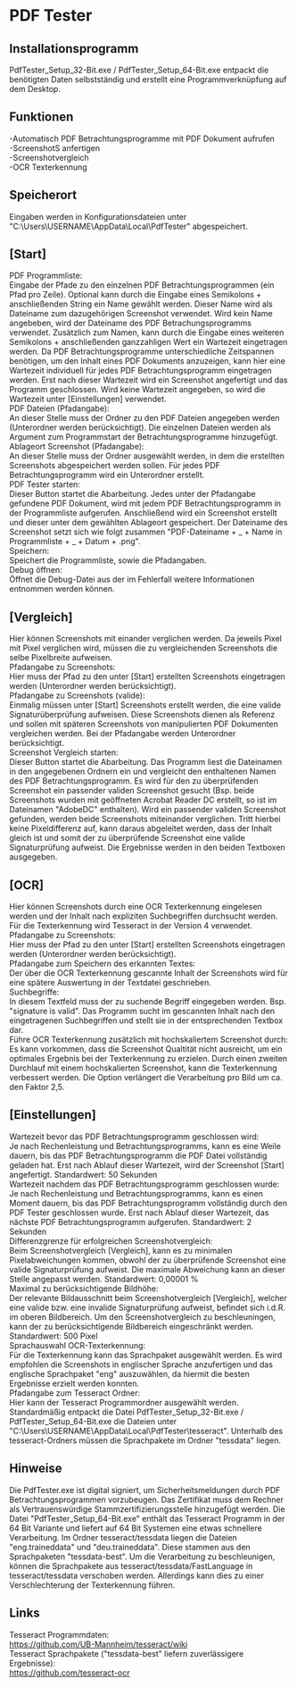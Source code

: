 # PDF Tester


## Installationsprogramm
PdfTester_Setup_32-Bit.exe / PdfTester_Setup_64-Bit.exe entpackt die benötigten Daten selbstständig und erstellt eine Programmverknüpfung auf dem Desktop.


## Funktionen
-Automatisch PDF Betrachtungsprogramme mit PDF Dokument aufrufen<br/>
-ScreenshotS anfertigen<br/>
-Screenshotvergleich<br/>
-OCR Texterkennung<br/>


## Speicherort
Eingaben werden in Konfigurationsdateien unter "C:\Users\USERNAME\AppData\Local\PdfTester\" abgespeichert.


## [Start]

PDF Programmliste:<br/>
Eingabe der Pfade zu den einzelnen PDF Betrachtungsprogrammen (ein Pfad pro Zeile).
Optional kann durch die Eingabe eines Semikolons + anschließenden String ein Name gewählt werden.
Dieser Name wird als Dateiname zum dazugehörigen Screenshot verwendet.
Wird kein Name angebeben, wird der Dateiname des PDF Betrachungsprogramms verwendet.
Zusätzlich zum Namen, kann durch die Eingabe eines weiteren Semikolons + anschließenden ganzzahligen Wert ein Wartezeit eingetragen werden.
Da PDF Betrachtungsprogramme unterschiedliche Zeitspannen benötigen, um den Inhalt eines PDF Dokuments anzuzeigen, kann hier eine Wartezeit individuell für jedes PDF Betrachtungsprogramm eingetragen werden.
Erst nach dieser Wartezeit wird ein Screenshot angefertigt und das Programm geschlossen.
Wird keine Wartezeit angegeben, so wird die Wartezeit unter [Einstellungen] verwendet.
<br/>
PDF Dateien (Pfadangabe):<br/>
An dieser Stelle muss der Ordner zu den PDF Dateien angegeben werden (Unterordner werden berücksichtigt).
Die einzelnen Dateien werden als Argument zum Programmstart der Betrachtungsprogramme hinzugefügt.
<br/>
Ablageort Screenshot (Pfadangabe):<br/>
An dieser Stelle muss der Ordner ausgewählt werden, in dem die erstellten Screenshots abgespeichert werden sollen.
Für jedes PDF Betrachtungsprogramm wird ein Unterordner erstellt.
<br/>
PDF Tester starten:<br/>
Dieser Button startet die Abarbeitung.
Jedes unter der Pfadangabe gefundene PDF Dokument, wird mit jedem PDF Betrachtungsprogramm in der Programmliste aufgerufen.
Anschließend wird ein Screenshot erstellt und dieser unter dem gewählten Ablageort gespeichert.
Der Dateiname des Screenshot setzt sich wie folgt zusammen "PDF-Dateiname + _ + Name in Programmliste + _ + Datum + .png".
<br/>
Speichern:<br/>
Speichert die Programmliste, sowie die Pfadangaben.
<br/>
Debug öffnen:<br/>
Öffnet die Debug-Datei aus der im Fehlerfall weitere Informationen entnommen werden können.


## [Vergleich]

Hier können Screenshots mit einander verglichen werden.
Da jeweils Pixel mit Pixel verglichen wird, müssen die zu vergleichenden Screenshots die selbe Pixelbreite aufweisen.
<br/>
Pfadangabe zu Screenshots:<br/>
Hier muss der Pfad zu den unter [Start] erstellten Screenshots eingetragen werden (Unterordner werden berücksichtigt).
<br/>
Pfadangabe zu Screenshots (valide):<br/>
Einmalig müssen unter [Start] Screenshots erstellt werden, die eine valide Signaturüberprüfung aufweisen.
Diese Screenshots dienen als Referenz und sollen mit späteren Screenshots von manipulierten PDF Dokumenten vergleichen werden.
Bei der Pfadangabe werden Unterordner berücksichtigt.
<br/>
Screenshot Vergleich starten:<br/>
Dieser Button startet die Abarbeitung.
Das Programm liest die Dateinamen in den angegebenen Ordnern ein und vergleicht den enthaltenen Namen des PDF Betrachtungsprogramm.
Es wird für den zu überprüfenden Screenshot ein passender validen Screenshot gesucht (Bsp. beide Screenshots wurden mit geöffneten Acrobat Reader DC erstellt, so ist im Dateinamen "AdobeDC" enthalten).
Wird ein passender validen Screenshot gefunden, werden beide Screenshots miteinander verglichen.
Tritt hierbei keine Pixeldifferenz auf, kann daraus abgeleitet werden, dass der Inhalt gleich ist und somit der zu überprüfende Screenshot eine valide Signaturprüfung aufweist.
Die Ergebnisse werden in den beiden Textboxen ausgegeben.


## [OCR]

Hier können Screenshots durch eine OCR Texterkennung eingelesen werden und der Inhalt nach expliziten Suchbegriffen durchsucht werden.
Für die Texterkennung wird Tesseract in der Version 4 verwendet.
<br/>
Pfadangabe zu Screenshots:<br/>
Hier muss der Pfad zu den unter [Start] erstellten Screenshots eingetragen werden (Unterordner werden berücksichtigt).
<br/>
Pfadangabe zum Speichern des erkannten Textes:<br/>
Der über die OCR Texterkennung gescannte Inhalt der Screenshots wird für eine spätere Auswertung in der Textdatei geschrieben.
<br/>
Suchbegriffe:<br/>
In diesem Textfeld muss der zu suchende Begriff eingegeben werden. Bsp. "signature is valid".
Das Programm sucht im gescannten Inhalt nach den eingetragenen Suchbegriffen und stellt sie in der entsprechenden Textbox dar.
<br/>
Führe OCR Texterkennung zusätzlich mit hochskaliertem Screenshot durch:<br/>
Es kann vorkommen, dass die Screenshot Qualtität nicht ausreicht, um ein optimales Ergebnis bei der Texterkennung zu erzielen.
Durch einen zweiten Durchlauf mit einem hochskalierten Screenshot, kann die Texterkennung verbessert werden.
Die Option verlängert die Verarbeitung pro Bild um ca. den Faktor 2,5.


## [Einstellungen]

Wartezeit bevor das PDF Betrachtungsprogramm geschlossen wird:<br/>
Je nach Rechenleistung und Betrachtungsprogramms, kann es eine Weile dauern, bis das PDF Betrachtungsprogramm die PDF Datei vollständig geladen hat.
Erst nach Ablauf dieser Wartezeit, wird der Screenshot [Start] angefertigt.
Standardwert: 50 Sekunden
<br/>
Wartezeit nachdem das PDF Betrachtungsprogramm geschlossen wurde:<br/>
Je nach Rechenleistung und Betrachtungsprogramms, kann es einen Moment dauern, bis das PDF Betrachtungsprogramm vollständig durch den PDF Tester geschlossen wurde.
Erst nach Ablauf dieser Wartezeit, das nächste PDF Betrachtungsprogramm aufgerufen.
Standardwert: 2 Sekunden
<br/>
Differenzgrenze für erfolgreichen Screenshotvergleich:<br/>
Beim Screenshotvergleich [Vergleich], kann es zu minimalen Pixelabweichungen kommen, obwohl der zu überprüfende Screenshot eine valide Signaturprüfung aufweist.
Die maximale Abweichung kann an dieser Stelle angepasst werden.
Standardwert: 0,00001 %
<br/>
Maximal zu berücksichtigende Bildhöhe:<br/>
Der relevante Bildausschnitt beim Screenshotvergleich [Vergleich], welcher eine valide bzw. eine invalide Signaturprüfung aufweist, befindet sich i.d.R. im oberen Bildbereich.
Um den Screenshotvergleich zu beschleuningen, kann der zu berücksichtigende Bildbereich eingeschränkt werden.
Standardwert: 500 Pixel
<br/>
Sprachauswahl OCR-Texterkennung:<br/>
Für die Texterkennung kann das Sprachpaket ausgewählt werden.
Es wird empfohlen die Screenshots in englischer Sprache anzufertigen und das englische Sprachpaket "eng" auszuwählen, da hiermit die besten Ergebnisse erzielt werden konnten.
<br/>
Pfadangabe zum Tesseract Ordner:<br/>
Hier kann der Tesseract Programmordner ausgewählt werden.
Standardmäßig entpackt die Datei PdfTester_Setup_32-Bit.exe / PdfTester_Setup_64-Bit.exe die Dateien unter "C:\Users\USERNAME\AppData\Local\PdfTester\tesseract".
Unterhalb des tesseract-Ordners müssen die Sprachpakete im Ordner "tessdata" liegen.
 

## Hinweise
Die PdfTester.exe ist digital signiert, um Sicherheitsmeldungen durch PDF Betrachtungsprogrammen vorzubeugen.
Das Zertifikat muss dem Rechner als Vertrauenswürdige Stammzertifizierungsstelle hinzugefügt werden.
Die Datei "PdfTester_Setup_64-Bit.exe" enthält das Tesseract Programm in der 64 Bit Variante und liefert auf 64 Bit Systemen eine etwas schnellere Verarbeitung.
Im Ordner tesseract/tessdata liegen die Dateien "eng.traineddata" und "deu.traineddata". Diese stammen aus den Sprachpaketen "tessdata-best".
Um die Verarbeitung zu beschleunigen, können die Sprachpakete aus tesseract/tessdata/FastLanguage in tesseract/tessdata verschoben werden.
Allerdings kann dies zu einer Verschlechterung der Texterkennung führen.
 
## Links
 
Tesseract Programmdaten:<br/>
https://github.com/UB-Mannheim/tesseract/wiki
<br/>
Tesseract Sprachpakete ("tessdata-best" liefern zuverlässigere Ergebnisse):<br/>
https://github.com/tesseract-ocr


